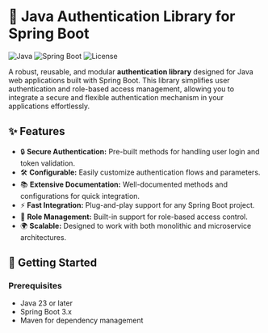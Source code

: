 # 🚀 Java Authentication Library for Spring Boot

![Java](https://img.shields.io/badge/Java-ED8B00?style=for-the-badge&logo=java&logoColor=white)
![Spring Boot](https://img.shields.io/badge/Spring_Boot-6DB33F?style=for-the-badge&logo=springboot&logoColor=white)
![License](https://img.shields.io/github/license/your-username/your-repo?style=for-the-badge)

A robust, reusable, and modular **authentication library** designed for Java web applications built with Spring Boot. This library simplifies user authentication and role-based access management, allowing you to integrate a secure and flexible authentication mechanism in your applications effortlessly.

## ✨ Features

- 🔒 **Secure Authentication:** Pre-built methods for handling user login and token validation.
- 🛠️ **Configurable:** Easily customize authentication flows and parameters.
- 📚 **Extensive Documentation:** Well-documented methods and configurations for quick integration.
- ⚡ **Fast Integration:** Plug-and-play support for any Spring Boot project.
- 📜 **Role Management:** Built-in support for role-based access control.
- 🌍 **Scalable:** Designed to work with both monolithic and microservice architectures.

## 🚀 Getting Started

### Prerequisites

- Java 23 or later
- Spring Boot 3.x
- Maven for dependency management